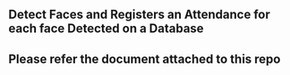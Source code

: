 ## Detect Faces and Registers an Attendance for each face Detected on a Database


## Please refer the document attached to this repo
